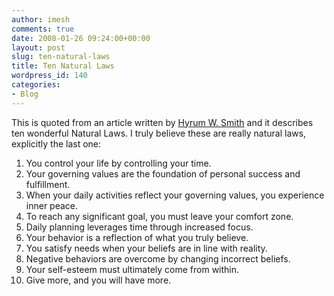```yaml
---
author: imesh
comments: true
date: 2008-01-26 09:24:00+00:00
layout: post
slug: ten-natural-laws
title: Ten Natural Laws
wordpress_id: 140
categories:
- Blog
---
```


This is quoted from an article written by [Hyrum W. Smith](http://en.wikipedia.org/wiki/Hyrum_W._Smith) and it describes ten wonderful Natural Laws. I truly believe these are really natural laws, explicitly the last one:

1. You control your life by controlling your time.
2. Your governing values are the foundation of personal success and fulfillment.
3. When your daily activities reflect your governing values, you experience inner peace.
4. To reach any significant goal, you must leave your comfort zone.
5. Daily planning leverages time through increased focus.
6. Your behavior is a reflection of what you truly believe.
7. You satisfy needs when your beliefs are in line with reality.
8. Negative behaviors are overcome by changing incorrect beliefs.
9. Your self-esteem must ultimately come from within.
10. Give more, and you will have more.
